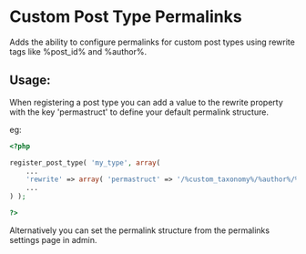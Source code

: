 Custom Post Type Permalinks
===========================

Adds the ability to configure permalinks for custom post types using rewrite
tags like %post_id% and %author%.

## Usage:

When registering a post type you can add a value to the rewrite property with 
the key 'permastruct' to define your default permalink structure.

eg:

```php
<?php

register_post_type( 'my_type', array(
	...
	'rewrite' => array( 'permastruct' => '/%custom_taxonomy%/%author%/%postname%/' ),
 	...
) );

?>
```

Alternatively you can set the permalink structure from the permalinks settings 
page in admin.